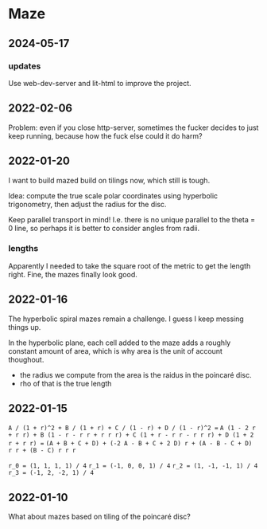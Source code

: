 # Maze

## 2024-05-17

### updates

Use web-dev-server and lit-html to improve the project.

## 2022-02-06

Problem: even if you close http-server, sometimes the fucker decides to just
keep running, because how the fuck else could it do harm?

## 2022-01-20

I want to build mazed build on tilings now, which still is tough.

Idea: compute the true scale polar coordinates using hyperbolic trigonometry,
then adjust the radius for the disc.

Keep parallel transport in mind! I.e. there is no unique parallel to the theta =
0 line, so perhaps it is better to consider angles from radii.

### lengths

Apparently I needed to take the square root of the metric to get the length
right. Fine, the mazes finally look good.

## 2022-01-16

The hyperbolic spiral mazes remain a challenge. I guess I keep messing things
up.

In the hyperbolic plane, each cell added to the maze adds a roughly constant
amount of area, which is why area is the unit of account thoughout.

- the radius we compute from the area is the raidus in the poincaré disc.
- rho of that is the true length

## 2022-01-15

`A / (1 + r)^2 + B / (1 + r) + C / (1 - r) + D / (1 - r)^2 =`
`A (1 - 2 r + r r) + B (1 - r - r r + r r r) + C (1 + r - r r - r r r) + D (1 + 2 r + r r) =`
`(A + B + C + D) + (-2 A - B + C + 2 D) r + (A - B - C + D) r r + (B - C) r r r`

`r_0 = (1, 1, 1, 1) / 4` `r_1 = (-1, 0, 0, 1) / 4` `r_2 = (1, -1, -1, 1) / 4`
`r_3 = (-1, 2, -2, 1) / 4`

## 2022-01-10

What about mazes based on tiling of the poincaré disc?
